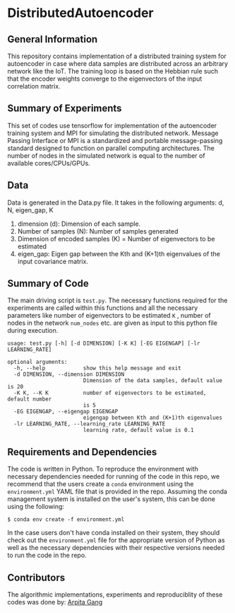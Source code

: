 # DistributedAutoencoder
## General Information

This repository contains implementation of a distributed training system for autoencoder in case where data samples are distributed across an arbitrary network like the IoT. The training loop is based on the Hebbian rule such that the encoder weights converge to the eigenvectors of the input correlation matrix.


## Summary of Experiments

This set of codes use tensorflow for implementation of the autoencoder training system and MPI for simulating the distributed network. Message Passing Interface or MPI is a standardized and portable message-passing standard designed to function on parallel computing architectures. The number of nodes in the simulated network is equal to the number of available cores/CPUs/GPUs.

## Data

Data is generated in the Data.py file. It takes in the following arguments: d, N, eigen_gap, K

1. dimension (d): Dimension of each sample.
2. Number of samples (N): Number of samples generated
3. Dimension of encoded samples (K) = Number of eigenvectors to be estimated
4. eigen_gap: Eigen gap between the Kth and (K+1)th eigenvalues of the input covariance matrix.

## Summary of Code

The main driving script is ```test.py```. The necessary functions required for the experiments are called within this functions and all the necessary parameters like number of eigenvectors to be estimated `K` , number of nodes in the network `num_nodes` etc. are given as input to this python file during execution. 

```
usage: test.py [-h] [-d DIMENSION] [-K K] [-EG EIGENGAP] [-lr LEARNING_RATE]

optional arguments:
  -h, --help            show this help message and exit
  -d DIMENSION, --dimension DIMENSION
                        Dimension of the data samples, default value is 20
  -K K, --K K           number of eigenvectors to be estimated, default number
                        is 5
  -EG EIGENGAP, --eigengap EIGENGAP
                        eigengap between Kth and (K+1)th eigenvalues
  -lr LEARNING_RATE, --learning_rate LEARNING_RATE
                        learning rate, default value is 0.1
```

## Requirements and Dependencies

The code is written in Python. To reproduce the environment with necessary dependencies needed for running of the code in this repo, we recommend that the users create a `conda` environment using the `environment.yml` YAML file that is provided in the repo. Assuming the conda management system is installed on the user's system, this can be done using the following: 

``` $ conda env create -f environment.yml ```

In the case users don't have conda installed on their system, they should check out the `environment.yml` file for the appropriate version of Python as well as the necessary dependencies with their respective versions needed to run the code in the repo.

## Contributors

The algorithmic implementations, experiments and reproduciblity of these codes was done by: [Arpita Gang](https://www.linkedin.com/in/arpitagang/)








